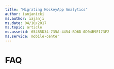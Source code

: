 ```yaml
---
title: "Migrating HockeyApp Analytics"
author: ianjanicki
ms.author: iajanji
ms.date: 04/10/2017
ms.topic: article
ms.assetid: 65485D34-735A-4454-BD6D-0D04B9E173F2
ms.service: mobile-center
---
```


# FAQ
